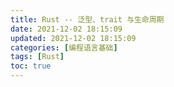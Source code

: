 ```yaml
---
title: Rust -- 泛型、trait 与生命周期
date: 2021-12-02 18:15:09
updated: 2021-12-02 18:15:09
categories: [编程语言基础]
tags: [Rust]
toc: true
---
```

